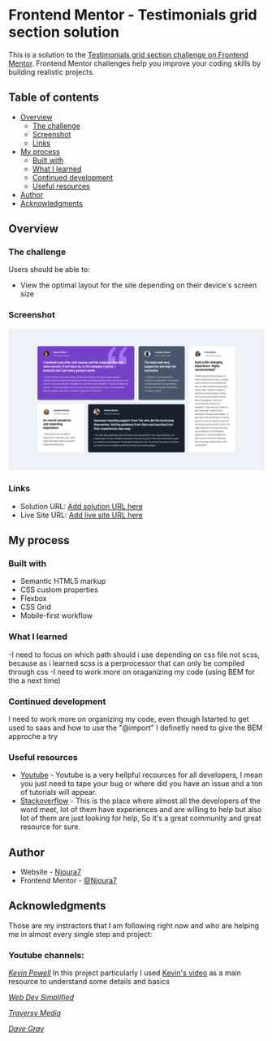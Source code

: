 # Frontend Mentor - Testimonials grid section solution

This is a solution to the [Testimonials grid section challenge on Frontend Mentor](https://www.frontendmentor.io/challenges/testimonials-grid-section-Nnw6J7Un7). Frontend Mentor challenges help you improve your coding skills by building realistic projects.

## Table of contents

- [Overview](#overview)
  - [The challenge](#the-challenge)
  - [Screenshot](#screenshot)
  - [Links](#links)
- [My process](#my-process)
  - [Built with](#built-with)
  - [What I learned](#what-i-learned)
  - [Continued development](#continued-development)
  - [Useful resources](#useful-resources)
- [Author](#author)
- [Acknowledgments](#acknowledgments)

## Overview

### The challenge

Users should be able to:

- View the optimal layout for the site depending on their device's screen size

### Screenshot

![](./screenshot.jpg)

### Links

- Solution URL: [Add solution URL here](https://your-solution-url.com)
- Live Site URL: [Add live site URL here](https://your-live-site-url.com)

## My process

### Built with

- Semantic HTML5 markup
- CSS custom properties
- Flexbox
- CSS Grid
- Mobile-first workflow

### What I learned

-I need to focus on which path should i use depending on css file not scss, because as i learned scss is a perprocessor that can only be compiled through css
-I need to work more on oraganizing my code (using BEM for the a next time)

### Continued development

I need to work more on organizing my code, even though Istarted to get used to saas and how to use the "@import"
I definetly need to give the BEM approche a try

### Useful resources

- [Youtube](https://www.youtube.com) - Youtube is a very hellpful recources for all developers, I mean you just need to tape your bug or where did you have an issue and a ton of tutorials will appear.
- [Stackoverflow](https://stackoverflow.com/) - This is the place where almost all the developers of the word meet, lot of them have experiences and are willing to help but also lot of them are just looking for help, So it's a great community and great resource for sure.

## Author

- Website - [Njoura7](https://github.com/Njoura7)
- Frontend Mentor - [@Njoura7](https://www.frontendmentor.io/profile/Njoura7)

## Acknowledgments

Those are my instractors that I am following right now and who are helping me in almost every single step and project:

### Youtube channels:

[_Kevin Powell_](https://www.youtube.com/kepowob)
In this project particularly I used [Kevin's video](https://www.youtube.com/watch?v=rg7Fvvl3taU&t=942s) as a main resource to understand some details and basics

[_Web Dev Simplified_](https://www.youtube.com/c/WebDevSimplified)

[_Traversy Media_ ](https://www.youtube.com/c/TraversyMedia)

[_Dave Gray_](https://www.youtube.com/c/DaveGrayTeachesCode)

